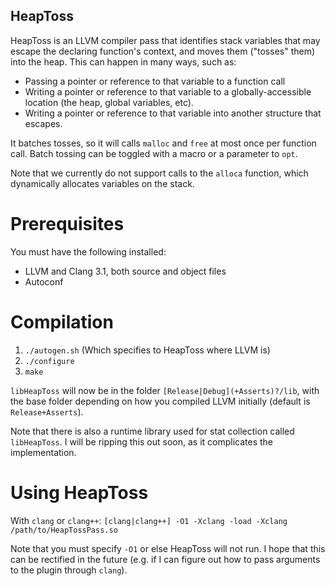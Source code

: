 HeapToss
--------
HeapToss is an LLVM compiler pass that identifies stack variables that may escape the declaring function's context, and moves them ("tosses" them) into the heap. This can happen in many ways, such as:

* Passing a pointer or reference to that variable to a function call
* Writing a pointer or reference to that variable to a globally-accessible location (the heap, global variables, etc).
* Writing a pointer or reference to that variable into another structure that escapes.

It batches tosses, so it will calls ```malloc``` and ```free``` at most once per function call. Batch tossing can be toggled with a macro or a parameter to ```opt```.

Note that we currently do not support calls to the ```alloca``` function, which dynamically allocates variables on the stack.

Prerequisites
=============
You must have the following installed:
* LLVM and Clang 3.1, both source and object files
* Autoconf

Compilation
===========
1. ```./autogen.sh``` (Which specifies to HeapToss where LLVM is)
2. ```./configure```
3. ```make```

```libHeapToss``` will now be in the folder ```[Release|Debug](+Asserts)?/lib```, with the base folder depending on how you compiled LLVM initially (default is ```Release+Asserts```).

Note that there is also a runtime library used for stat collection called ```libHeapToss```. I will be ripping this out soon, as it complicates the implementation.

Using HeapToss
==============
With ```clang``` or ```clang++```:
```[clang|clang++] -O1 -Xclang -load -Xclang /path/to/HeapTossPass.so```

Note that you must specify ```-O1``` or else HeapToss will not run. I hope that this can be rectified in the future (e.g. if I can figure out how to pass arguments to the plugin through ```clang```).
